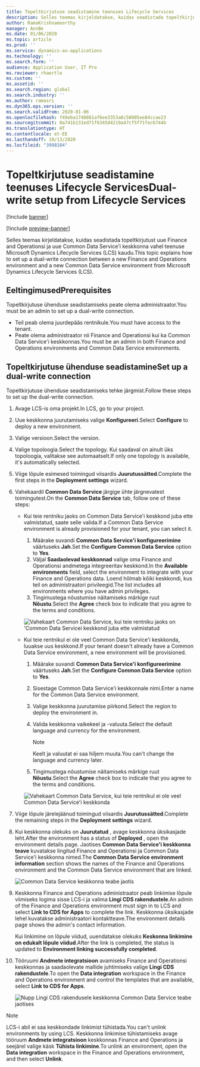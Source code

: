```yaml
---
title: Topeltkirjutuse seadistamine teenuses Lifecycle Services
description: Selles teemas kirjeldatakse, kuidas seadistada topeltkirjutust uue Finance and Operationsi ja uue Common Data Service'i keskkonna vahel teenuse Microsoft Dynamics Lifecycle Services (LCS) kaudu.
author: RamaKrishnamoorthy
manager: AnnBe
ms.date: 01/06/2020
ms.topic: article
ms.prod: ''
ms.service: dynamics-ax-applications
ms.technology: ''
ms.search.form: ''
audience: Application User, IT Pro
ms.reviewer: rhaertle
ms.custom: ''
ms.assetid: ''
ms.search.region: global
ms.search.industry: ''
ms.author: ramasri
ms.dyn365.ops.version: ''
ms.search.validFrom: 2020-01-06
ms.openlocfilehash: f49eba1748861af6ee3353a6c58005ee84ccae23
ms.sourcegitcommit: 0a741b131ed71f6345d4219a47cf5f71fec6744b
ms.translationtype: HT
ms.contentlocale: et-EE
ms.lasthandoff: 10/13/2020
ms.locfileid: "3998104"
---
```

# <a name="dual-write-setup-from-lifecycle-services"></a><span data-ttu-id="89c62-103">Topeltkirjutuse seadistamine teenuses Lifecycle Services</span><span class="sxs-lookup"><span data-stu-id="89c62-103">Dual-write setup from Lifecycle Services</span></span>

[!include [banner](../../includes/banner.md)]

[!include [preview-banner](../../includes/preview-banner.md)]

<span data-ttu-id="89c62-104">Selles teemas kirjeldatakse, kuidas seadistada topeltkirjutust uue Finance and Operationsi ja uue Common Data Service'i keskkonna vahel teenuse Microsoft Dynamics Lifecycle Services (LCS) kaudu.</span><span class="sxs-lookup"><span data-stu-id="89c62-104">This topic explains how to set up a dual-write connection between a new Finance and Operations environment and a new Common Data Service environment from Microsoft Dynamics Lifecycle Services (LCS).</span></span>

## <a name="prerequisites"></a><span data-ttu-id="89c62-105">Eeltingimused</span><span class="sxs-lookup"><span data-stu-id="89c62-105">Prerequisites</span></span>

<span data-ttu-id="89c62-106">Topeltkirjutuse ühenduse seadistamiseks peate olema administraator.</span><span class="sxs-lookup"><span data-stu-id="89c62-106">You must be an admin to set up a dual-write connection.</span></span>

+ <span data-ttu-id="89c62-107">Teil peab olema juurdepääs rentnikule.</span><span class="sxs-lookup"><span data-stu-id="89c62-107">You must have access to the tenant.</span></span>
+ <span data-ttu-id="89c62-108">Peate olema administraator nii Finance and Operationsi kui ka Common Data Service'i keskkonnas.</span><span class="sxs-lookup"><span data-stu-id="89c62-108">You must be an admin in both Finance and Operations environments and Common Data Service environments.</span></span>

## <a name="set-up-a-dual-write-connection"></a><span data-ttu-id="89c62-109">Topeltkirjutuse ühenduse seadistamine</span><span class="sxs-lookup"><span data-stu-id="89c62-109">Set up a dual-write connection</span></span>

<span data-ttu-id="89c62-110">Topeltkirjutuse ühenduse seadistamiseks tehke järgmist.</span><span class="sxs-lookup"><span data-stu-id="89c62-110">Follow these steps to set up the dual-write connection.</span></span>

1. <span data-ttu-id="89c62-111">Avage LCS-is oma projekt.</span><span class="sxs-lookup"><span data-stu-id="89c62-111">In LCS, go to your project.</span></span>
2. <span data-ttu-id="89c62-112">Uue keskkonna juurutamiseks valige **Konfigureeri**.</span><span class="sxs-lookup"><span data-stu-id="89c62-112">Select **Configure** to deploy a new environment.</span></span>
3. <span data-ttu-id="89c62-113">Valige versioon.</span><span class="sxs-lookup"><span data-stu-id="89c62-113">Select the version.</span></span> 
4. <span data-ttu-id="89c62-114">Valige topoloogia.</span><span class="sxs-lookup"><span data-stu-id="89c62-114">Select the topology.</span></span> <span data-ttu-id="89c62-115">Kui saadaval on ainult üks topoloogia, valitakse see automaatselt.</span><span class="sxs-lookup"><span data-stu-id="89c62-115">If only one topology is available, it's automatically selected.</span></span>
5. <span data-ttu-id="89c62-116">Viige lõpule esimesed toimingud viisardis **Juurutussätted**.</span><span class="sxs-lookup"><span data-stu-id="89c62-116">Complete the first steps in the **Deployment settings** wizard.</span></span>
6. <span data-ttu-id="89c62-117">Vahekaardil **Common Data Service** järgige ühte järgnevatest toimingutest.</span><span class="sxs-lookup"><span data-stu-id="89c62-117">On the **Common Data Service** tab, follow one of these steps:</span></span>

    - <span data-ttu-id="89c62-118">Kui teie rentniku jaoks on Common Data Service'i keskkond juba ette valmistatud, saate selle valida.</span><span class="sxs-lookup"><span data-stu-id="89c62-118">If a Common Data Service environment is already provisioned for your tenant, you can select it.</span></span>

        1. <span data-ttu-id="89c62-119">Määrake suvandi **Common Data Service'i konfigureerimine** väärtuseks **Jah**.</span><span class="sxs-lookup"><span data-stu-id="89c62-119">Set the **Configure Common Data Service** option to **Yes**.</span></span>
        2. <span data-ttu-id="89c62-120">Väljal **Saadaolevad keskkonnad** valige oma Finance and Operationsi andmetega integreeritav keskkond.</span><span class="sxs-lookup"><span data-stu-id="89c62-120">In the **Available environments** field, select the environment to integrate with your Finance and Operations data.</span></span> <span data-ttu-id="89c62-121">Loend hõlmab kõiki keskkondi, kus teil on administraatori privileegid.</span><span class="sxs-lookup"><span data-stu-id="89c62-121">The list includes all environments where you have admin privileges.</span></span>
        3. <span data-ttu-id="89c62-122">Tingimustega nõustumise näitamiseks märkige ruut **Nõustu**.</span><span class="sxs-lookup"><span data-stu-id="89c62-122">Select the **Agree** check box to indicate that you agree to the terms and conditions.</span></span>

        ![Vahekaart Common Data Service, kui teie rentniku jaoks on 'Common Data Servicei keskkond juba ette valmistatud](../dual-write/media/lcs_setup_1.png)

    - <span data-ttu-id="89c62-124">Kui teie rentnikul ei ole veel Common Data Service'i keskkonda, luuakse uus keskkond.</span><span class="sxs-lookup"><span data-stu-id="89c62-124">If your tenant doesn't already have a Common Data Service environment, a new environment will be provisioned.</span></span>

        1. <span data-ttu-id="89c62-125">Määrake suvandi **Common Data Service'i konfigureerimine** väärtuseks **Jah**.</span><span class="sxs-lookup"><span data-stu-id="89c62-125">Set the **Configure Common Data Service** option to **Yes**.</span></span>
        2. <span data-ttu-id="89c62-126">Sisestage Common Data Service'i keskkonnale nimi.</span><span class="sxs-lookup"><span data-stu-id="89c62-126">Enter a name for the Common Data Service environment.</span></span>
        3. <span data-ttu-id="89c62-127">Valige keskkonna juurutamise piirkond.</span><span class="sxs-lookup"><span data-stu-id="89c62-127">Select the region to deploy the environment in.</span></span>
        4. <span data-ttu-id="89c62-128">Valida keskkonna vaikekeel ja -valuuta.</span><span class="sxs-lookup"><span data-stu-id="89c62-128">Select the default language and currency for the environment.</span></span>

            > [!NOTE]
            > <span data-ttu-id="89c62-129">Keelt ja valuutat ei saa hiljem muuta.</span><span class="sxs-lookup"><span data-stu-id="89c62-129">You can't change the language and currency later.</span></span>

        5. <span data-ttu-id="89c62-130">Tingimustega nõustumise näitamiseks märkige ruut **Nõustu**.</span><span class="sxs-lookup"><span data-stu-id="89c62-130">Select the **Agree** check box to indicate that you agree to the terms and conditions.</span></span>

        ![Vahekaart Common Data Service, kui teie rentnikul ei ole veel Common Data Service'i keskkonda](../dual-write/media/lcs_setup_2.png)

7. <span data-ttu-id="89c62-132">Viige lõpule järelejäänud toimingud viisardis **Juurutussätted**.</span><span class="sxs-lookup"><span data-stu-id="89c62-132">Complete the remaining steps in the **Deployment settings** wizard.</span></span>
8. <span data-ttu-id="89c62-133">Kui keskkonna olekuks on **Juurutatud** , avage keskkonna üksikasjade leht.</span><span class="sxs-lookup"><span data-stu-id="89c62-133">After the environment has a status of **Deployed** , open the environment details page.</span></span> <span data-ttu-id="89c62-134">Jaotises **Common Data Service'i keskkonna teave** kuvatakse lingitud Finance and Operationsi ja Common Data Service'i keskkonna nimed.</span><span class="sxs-lookup"><span data-stu-id="89c62-134">The **Common Data Service environment information** section shows the names of the Finance and Operations environment and the Common Data Service environment that are linked.</span></span>

    ![Common Data Service keskkonna teabe jaotis](../dual-write/media/lcs_setup_3.png)

9. <span data-ttu-id="89c62-136">Keskkonna Finance and Operations administraator peab linkimise lõpule viimiseks logima sisse LCS-i ja valima **Lingi CDS rakendustele**.</span><span class="sxs-lookup"><span data-stu-id="89c62-136">An admin of the Finance and Operations environment must sign in to LCS and select **Link to CDS for Apps** to complete the link.</span></span> <span data-ttu-id="89c62-137">Keskkonna üksikasjade lehel kuvatakse administraatori kontaktteave.</span><span class="sxs-lookup"><span data-stu-id="89c62-137">The environment details page shows the admin's contact information.</span></span>

    <span data-ttu-id="89c62-138">Kui linkimine on lõpule viidud, uuendatakse olekuks **Keskonna linkimine on edukalt lõpule viidud**.</span><span class="sxs-lookup"><span data-stu-id="89c62-138">After the link is completed, the status is updated to **Environment linking successfully completed**.</span></span>

10. <span data-ttu-id="89c62-139">Tööruumi **Andmete integratsioon** avamiseks Finance and Operationsi keskkonnas ja saadaolevate mallide juhtimiseks valige **Lingi CDS rakendustele**.</span><span class="sxs-lookup"><span data-stu-id="89c62-139">To open the **Data integration** workspace in the Finance and Operations environment and control the templates that are available, select **Link to CDS for Apps**.</span></span>

    ![Nupp Lingi CDS rakendusele keskkonna Common Data Service teabe jaotises](../dual-write/media/lcs_setup_4.png)

> [!NOTE]
> <span data-ttu-id="89c62-141">LCS-i abil ei saa keskkondade linkimist tühistada.</span><span class="sxs-lookup"><span data-stu-id="89c62-141">You can't unlink environments by using LCS.</span></span> <span data-ttu-id="89c62-142">Keskkonna linkimise tühistamiseks avage tööruum **Andmete integratsioon** keskkonnas Finance and Operations ja seejärel valige käsk **Tühista linkimine**.</span><span class="sxs-lookup"><span data-stu-id="89c62-142">To unlink an environment, open the **Data integration** workspace in the Finance and Operations environment, and then select **Unlink**.</span></span>
